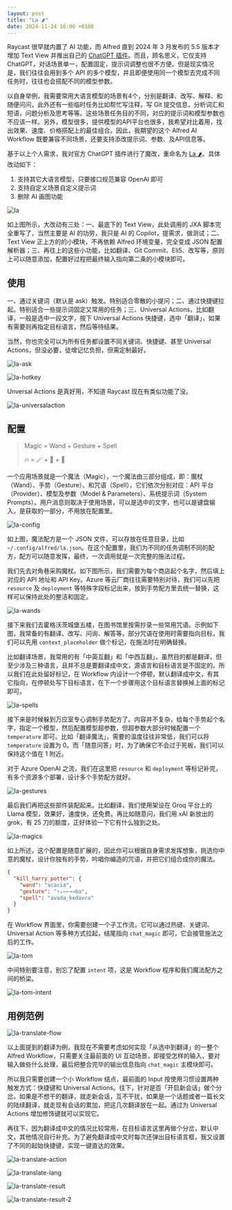 ```yaml
---
layout: post
title: "La 🌶️"
date: 2024-11-24 16:00 +0100
---
```


Raycast 很早就内置了 AI 功能，而 Alfred 直到 2024 年 3 月发布的 5.5 版本才增加 Text View 并推出自己的 [ChatGPT 插件](https://github.com/alfredapp/openai-workflow/)。而且，顾名思义，它仅支持 ChatGPT，对话场景单一，配置固定，提示词调整也很不方便。但是现实情况是，我们往往会用到多个 API 的多个模型，并且即便使用同一个模型去完成不同任务时，往往也会搭配不同的模型参数。

以自身举例，我需要常用大语言模型的场景有4个，分别是翻译、改写、解释、和随便问问，此外还有一些临时任务比如帮忙写注释，写 Git 提交信息，分析词汇和短语，问题分析及思考等等。这些场景任务目的不同，对应的提示词和模型参数也不应该一样。另外，模型很多，提供模型的API平台也很多，我希望对比着用，找出效果、速度、价格搭配上的最佳组合。因此，我期望的这个 Alfred AI Workflow 既要兼容不同场景，还要支持添改提示词、参数、及API信息等。

基于以上个人需求，我对官方 ChatGPT 插件进行了魔改，重命名为 [La 🌶️](https://github.com/placeless/La/releases)。具体改动如下：

1. 支持其它大语言模型，只要接口规范兼容 OpenAI 即可
2. 支持自定义场景自定义提示词
3. 删除 AI 画图功能

![la](/files/2024/11/la.png)

如上图所示，大改动有三处：一、最底下的 Text View，此处调用的 JXA 脚本完全重写了，当然主要是 AI 的功劳，我只是 AI 的 Copilot，提需求，做测试；二、Text View 正上方的的小模块，不再依赖 Alfred 环境变量，完全变成 JSON 配置解析器；三、再往上的这些小功能，比如翻译、Git Commit、Eli5、改写等，原则上可以随意添加，配置好过程把最终输入指向第二条的小模块即可。

## 使用

一、通过关键词（默认是 ask）触发。特别适合零散的小提问；二、通过快捷键拉起。特别适合一些提示词固定又常用的任务；三、Universal Actions，比如翻译，一般是选中一段文字，按下 Universal Actions 快捷键，选中「翻译」，如果有需要则再指定目标语言，然后等待结果。

当然，你也完全可以为所有任务都设置不同关键词、快捷键、甚至 Universal Actions，但没必要，徒增记忆负担，但需定制最好。

![la-ask](/files/2024/11/la-ask.png)

![la-hotkey](/files/2024/11/la-hotkey.png)

Unversal Actions 是真好用，不知道 Raycast 现在有类似功能了没。

![la-universalaction](/files/2024/11/la-universalaction.png)

## 配置

> Magic = Wand + Gesture + Spell
>
> 🔥 = 🪄 + 🖖 + 📖

一个应用场景就是一个魔法（Magic），一个魔法由三部分组成，即：魔杖（Wand）、手势（Gesture）、和咒语（Spell），它们依次分别对应：API 平台（Provider）、模型及参数（Model & Parameters）、系统提示词（System Prompts）。用户消息则取决于使用场景，可以是选中的文字，也可以是键盘输入，是获取的一部分，不用放在配置里。

![la-config](/files/2024/11/la-config.png)

如上图，魔法配方是一个 JSON 文件，可以存放在任意目录，比如 `~/.config/alfred/la.json`。在这个配置里，我们为不同的任务调制不同的配方，配方可以随意发挥，最终，一次调用就是一次完整的施法过程。

我们先去对角巷采购魔杖。如下图所示，我们需要为每个商店起个名字，然后填上对应的 API 地址和 API Key。Azure 等云厂商往往需要特别对待，我们可以先把 `resource` 及 `deployment` 等特殊字段标记出来，放到手势配方里去统一替换，这样可以保持此处的整洁和固定。

![la-wands](/files/2024/11/la-wands.png)

接下来我们去霍格沃茨城堡五楼，在图书馆里按需抄录一些常用咒语。示例如下图，我常备的有翻译、改写、问询、解答等。部分咒语在使用时需要指向目标，我们可以先用 `context_placeholder` 做个标记，在施法时在明确替换。

比如翻译场景，我常用的有「中英互翻」和「中西互翻」，虽然目的都是翻译，但至少涉及三种语言，且并不总是要翻译成中文，源语言和目标语言是不固定的。所以我们在此处留好标记，在 Workflow 内设计一个停顿，默认翻译成中文，有其它指向，在停顿处写下目标语言，在下一个步骤用这个目标语言替换掉上面的标记即可。

![la-spells](/files/2024/11/la-spells.png)

接下来是时候躲到万应室专心调制手势配方了。内容并不复杂，给每个手势起个名字，指定一个模型，然后配置模型超参数，但超参数大部分时候配置一个 `temperature` 即可。比如「翻译魔法」，需要的温度往往非常低，我们可以将 `temperature` 设置为 0。而「随意问答」时，为了确保它不会过于死板，我们可以保持这个值在 1 附近。

对于 Azure OpenAI 之流，我们在这里把 `resource` 和 `deployment` 等标记补完，有多个资源多个部署，设计多个手势配方就好。

![la-gestures](/files/2024/11/la-gestures.png)

最后我们再把这些部件装配起来。比如翻译，我们使用架设在 Groq 平台上的 Llama 模型，效果好，速度快，还免费。再比如随意问，我们用 xAI 新放出的 grok，有 25 刀的额度，正好体验一下它有什么独到之处。

![la-magics](/files/2024/11/la-magics.png)

如上所述，这个配置是随意扩展的，因此你可以根据自身需求发挥想象，挑选你中意的魔杖，设计你独有的手势，吟唱你编造的咒语，并把它们组合成你的魔法。

```json
{
  "kill_harry_potter": {
    "wand": "acacia",
    "gesture": "↑↓←←→→ba",
    "spell": "avada_kedavra"
  }
}
```

在 Workflow 界面里，你需要创建一个子工作流，它可以通过热键、关键词、Universal Action 等多种方式拉起，结尾指向 `chat_magic` 即可，它会接管施法之后的工作。

![la-tom](/files/2024/11/la-tom.png)

中间特别要注意，别忘了配置 `intent` 项，这是 Workflow 程序和我们魔法配方之间的桥梁。

![la-tom-intent](/files/2024/11/la-tom-intent.png)

## 用例范例

![la-translate-flow](/files/2024/11/la-translate-flow.png)

以上面提到的翻译为例，我现在不需要考虑如何实现「从选中到翻译」的一整个 Alfred Workflow，只需要关注最前面的 UI 互动场景，即接受怎样的输入，要对输入做些什么处理，最后把整合完毕的输出信息指向 `chat_magic` 主模块即可。

所以我只需要创建一个小 Workflow 结点，最前面的 Input 按使用习惯设置两种触发方式：快捷键和 Universal Actions。往下，针对是否「开启新会话」做个分岔。如果是不想干的翻译，就走新会话，互不干扰，如果是一个话题或者一篇长文的陆续翻译，就走现有会话的累加，把这几次翻译放在一起。通过为 Universal Actions 增加修饰键就可以实现它。

再往下，因为翻译成中文的情况比较常用，在目标语言这里再做个分岔，默认中文，其他情况自行补充。为了避免翻译成中文时每次还弹出目标语言框，我又设置了不同的起始快捷键，实现一键直达的效果。

![la-translate-action](/files/2024/11/la-translate-action.png)

![la-translate-lang](/files/2024/11/la-translate-lang.png)

![la-translate-result](/files/2024/11/la-translate-result.png)

![la-translate-result-2](/files/2024/11/la-translate-result-2.png)
